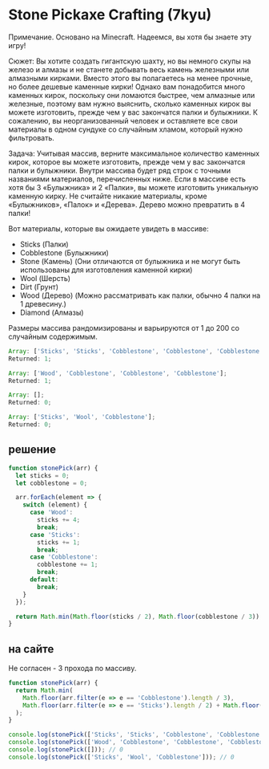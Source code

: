 # Stone Pickaxe Crafting (7kyu)

Примечание. Основано на Minecraft. Надеемся, вы хотя бы знаете эту игру!

Сюжет: Вы хотите создать гигантскую шахту, но вы немного скупы на железо и алмазы и не станете добывать весь камень железными или алмазными кирками. Вместо этого вы полагаетесь на менее прочные, но более дешевые каменные кирки! Однако вам понадобится много каменных кирок, поскольку они ломаются быстрее, чем алмазные или железные, поэтому вам нужно выяснить, сколько каменных кирок вы можете изготовить, прежде чем у вас закончатся палки и булыжники. К сожалению, вы неорганизованный человек и оставляете все свои материалы в одном сундуке со случайным хламом, который нужно фильтровать.

Задача: Учитывая массив, верните максимальное количество каменных кирок, которое вы можете изготовить, прежде чем у вас закончатся палки и булыжники. Внутри массива будет ряд строк с точными названиями материалов, перечисленных ниже. Если в массиве есть хотя бы 3 «Булыжника» и 2 «Палки», вы можете изготовить уникальную каменную кирку. Не считайте никакие материалы, кроме «Булыжников», «Палок» и «Дерева». Дерево можно превратить в 4 палки!

Вот материалы, которые вы ожидаете увидеть в массиве:

- Sticks (Палки)
- Cobblestone (Булыжники)
- Stone (Камень) (Они отличаются от булыжника и не могут быть использованы для изготовления каменной кирки)
- Wool (Шерсть)
- Dirt (Грунт)
- Wood (Дерево) (Можно рассматривать как палки, обычно 4 палки на 1 древесину.)
- Diamond (Алмазы)

Размеры массива рандомизированы и варьируются от 1 до 200 со случайным содержимым.

```js
Array: ['Sticks', 'Sticks', 'Cobblestone', 'Cobblestone', 'Cobblestone'];
Returned: 1;

Array: ['Wood', 'Cobblestone', 'Cobblestone', 'Cobblestone'];
Returned: 1;

Array: [];
Returned: 0;

Array: ['Sticks', 'Wool', 'Cobblestone'];
Returned: 0;
```

## решение

```js
function stonePick(arr) {
  let sticks = 0;
  let cobblestone = 0;

  arr.forEach(element => {
    switch (element) {
      case 'Wood':
        sticks += 4;
        break;
      case 'Sticks':
        sticks += 1;
        break;
      case 'Cobblestone':
        cobblestone += 1;
        break;
      default:
        break;
    }
  });

  return Math.min(Math.floor(sticks / 2), Math.floor(cobblestone / 3));
}
```

## на сайте

Не согласен - 3 прохода по массиву.

```js
function stonePick(arr) {
  return Math.min(
    Math.floor(arr.filter(e => e == 'Cobblestone').length / 3),
    Math.floor(arr.filter(e => e == 'Sticks').length / 2) + Math.floor((arr.filter(e => e == 'Wood').length * 4) / 2)
  );
}

console.log(stonePick(['Sticks', 'Sticks', 'Cobblestone', 'Cobblestone', 'Cobblestone'])); // 1
console.log(stonePick(['Wood', 'Cobblestone', 'Cobblestone', 'Cobblestone'])); // 1
console.log(stonePick([])); // 0
console.log(stonePick(['Sticks', 'Wool', 'Cobblestone'])); // 0
```
